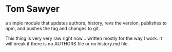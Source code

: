 # Tom Sawyer

a simple module that updates authors, history, revs the version, publishes to
npm, and pushes the tag and changes to git.

This thing is very very raw right now... written mostly for the way I work. It
will break if there is no AUTHORS file or no history.md file.